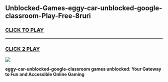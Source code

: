 
## Unblocked-Games-eggy-car-unblocked-google-classroom-Play-Free-8ruri
<h3>
<a href="https://premium76.site?title=eggy-car-unblocked-google-classroom&ref=23A">CLICK TO PLAY</a></h3>
<hr>

<h3>
<a href="https://premium76.site?title=eggy-car-unblocked-google-classroom&ref=23A">CLICK 2 PLAY</a>
  
</h3>

<a href="https://premium76.site?title=eggy-car-unblocked-google-classroom&ref=23A"><img src="https://clearcache.store/games.png"></a>


**eggy-car-unblocked-google-classroom games unblocked: Your Gateway to Fun and Accessible Online Gaming**
